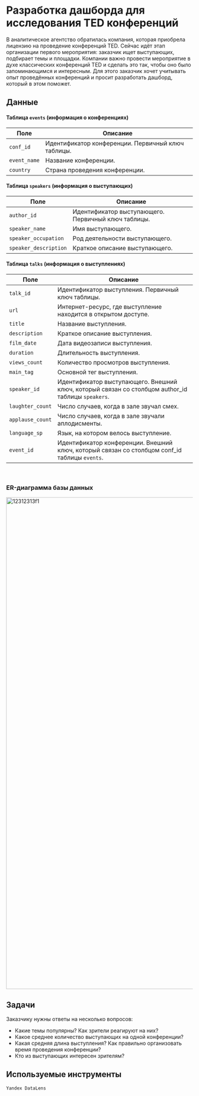 # Разработка дашборда для исследования TED конференций

В аналитическое агентство обратилась компания, которая приобрела лицензию на проведение конференций TED. Сейчас идёт этап организации первого мероприятия: заказчик ищет выступающих, подбирает темы и площадки. Компании важно провести мероприятие в духе классических конференций TED и сделать это так, чтобы оно было запоминающимся и интересным. Для этого заказчик хочет учитывать опыт проведённых конференций и просит разработать дашборд, который в этом поможет.

## Данные
#### Таблица `events` (информация о конференциях)

| Поле | Описание |
|------|----------|
| `conf_id` | Идентификатор конференции. Первичный ключ таблицы. |
| `event_name` | Название конференции. |
| `country` | Страна проведения конференции. |

#### Таблица `speakers` (информация о выступающих)

| Поле | Описание |
|------|----------|
| `author_id` | Идентификатор выступающего. Первичный ключ таблицы. |
| `speaker_name` | Имя выступающего. |
| `speaker_occupation` | Род деятельности выступающего. |
| `speaker_description` | Краткое описание выступающего. |

#### Таблица `talks` (информация о выступлениях)

| Поле | Описание |
|------|----------|
| `talk_id` | Идентификатор выступления. Первичный ключ таблицы. |
| `url` | Интернет-ресурс, где выступление находится в открытом доступе. |
| `title` | Название выступления. |
| `description` | Краткое описание выступления. |
| `film_date` | Дата видеозаписи выступления. |
| `duration` | Длительность выступления. |
| `views_count` | Количество просмотров выступления. |
| `main_tag` | Основной тег выступления. |
| `speaker_id` | Идентификатор выступающего. Внешний ключ, который связан со столбцом author_id таблицы `speakers`. |
| `laughter_count` | Число случаев, когда в зале звучал смех. |
| `applause_count` | Число случаев, когда в зале звучали аплодисменты. |
| `language_sp` | Язык, на котором велось выступление. |
| `event_id` | Идентификатор конференции. Внешний ключ, который связан со столбцом conf_id таблицы `events`. |

<br>

### ER-диаграмма базы данных
<img width="2880" height="1324" alt="12312313f1" src="https://github.com/user-attachments/assets/ca708b0a-4545-4610-95b5-00d5b8d7db62" />



## Задачи
Заказчику нужны ответы на несколько вопросов:
- Какие темы популярны? Как зрители реагируют на них?
- Какое среднее количество выступающих на одной конференции?
- Какая средняя длина выступления? Как правильно организовать время проведения конференции?
- Кто из выступающих интересен зрителям?

## Используемые инструменты
`Yandex DataLens`
